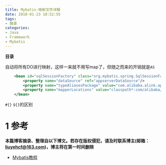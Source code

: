 ```yaml
---
title: Mybatis-映射文件详解
date: 2018-01-23 18:52:55
tags: 
- 摘录
categories: 
- Java
- Framework
- Mybatis
---
```


__目录__

<!-- toc -->
<!--more-->

自动将所有DO进行映射，这样一来就不用写map了，但随之而来的开销就是`AS`
```xml
    <bean id="sqlSessionFactory" class="org.mybatis.spring.SqlSessionFactoryBean">
        <property name="dataSource" ref="appserverDataSource"/>
        <property name="typeAliasesPackage" value="com.alibaba.alink.appserver.common.dal.dataobject"/>
        <property name="mapperLocations" value="classpath*:com/alibaba/alink/appserver/common/dal/sqlmap/*.xml"/>
    </bean>
```

`#{}`  `${}`的区别

# 1 参考

__本篇博客摘录、整理自以下博文。若存在版权侵犯，请及时联系博主(邮箱：liuyehcf@163.com)，博主将在第一时间删除__

* [Mybatis教程](http://www.mybatis.org/mybatis-3/zh/index.html)
